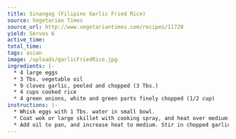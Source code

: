 ```yaml
---
title: Sinangag (Filipino Garlic Fried Rice)
source: Vegetarian Times
source_url: http://www.vegetariantimes.com/recipes/11720
yield: Serves 6
active_time: 
total_time: 
tags: asian
image: /uploads/garlicFriedRice.jpg
ingredients: |-
  * 4 large eggs 
  * 3 Tbs. vegetable oil 
  * 9 cloves garlic, peeled and chopped (3 Tbs.) 
  * 4 cups cooked rice 
  * 4 green onions, white and green parts finely chopped (1/2 cup) 
instructions: |-
  * Whisk eggs with 1 Tbs. water in small bowl. 
  * Coat wok or large skillet with cooking spray, and heat over medium-high heat. Add eggs, tilting to coat bottom of pan, and cook 3 to 5 minutes (like an omelet), or until firm and set. Transfer eggs to cutting board, and cut into 2-inch strips. 
  * Add oil to pan, and increase heat to medium. Stir in chopped garlic, and cook 3 to 5 minutes, or until browned, stirring often. Add rice, increase heat to high, and cook 3 to 4 minutes, or until rice begins to brown. Season with salt and pepper, if desired, and stir in green onions, then eggs. 
---
```


